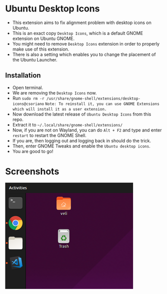 # Ubuntu Desktop Icons
* This extension aims to fix alignment problem with desktop icons on Ubuntu.
* This is an exact copy `Desktop Icons`, which is a default GNOME extension on Ubuntu GNOME.
* You might need to remove `Desktop Icons` extension in order to properly make use of this extension.
* There is also a setting which enables you to change the placement of the Ubuntu Launcher.


## Installation
* Open terminal.
* We are removing the `Desktop Icons` now.
* Run `sudo rm -r /usr/share/gnome-shell/extensions/desktop-icons@csoriano`
`Note: To reinstall it, you can use GNOME Extensions which will install it as a user extension.`
* Now download the latest release of `Ubuntu Desktop Icons` from this repo.
* Extract it to `~/.local/share/gnome-shell/extensions/`
* Now, if you are not on Wayland, you can do `Alt + F2` and type and enter `restart` to restart the GNOME Shell.
* If you are, then logging out and logging back in should do the trick.
* Then, enter GNOME Tweaks and enable the `Ubuntu desktop icons`.
* You are good to go!


# Screenshots
[<img src="ss_1.png">](ss_1.png)